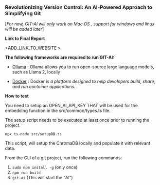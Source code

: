 ### Revolutionizing Version Control: An AI-Powered Approach to Simplifying Git ###

[*For now, GIT-AI will only work on Mac OS , support for windows and linux will be added later*]

**Link to Final Report**

<ADD_LINK_TO_WEBSITE >

**The following frameworks are required to run GIT-AI:**

- [Ollama](https://ollama.com/download) : Ollama allows you to run open-source large language models, such as Llama 2, locally

- [Docker](https://www.docker.com/products/docker-desktop/) : Docker is *a platform designed to help developers build, share, and run container applications*.

  

**How to test**

You need to setup an OPEN_AI_API_KEY THAT will be used for the embedding function in the src/common/types.ts file.

The setup script needs to be executed at least once prior to running the project.

`npx ts-node src/setupDB.ts`

This script, will setup the ChromaDB locally and populate it with relevant data.

From the CLI of a git project, run the following commands:

1. `sudo npm install -g`  (only once)
2. `npm run build`
3. `git-ai`  (This will start the "AI")



